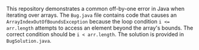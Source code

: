 This repository demonstrates a common off-by-one error in Java when iterating over arrays. The `Bug.java` file contains code that causes an `ArrayIndexOutOfBoundsException` because the loop condition `i <= arr.length` attempts to access an element beyond the array's bounds. The correct condition should be `i < arr.length`. The solution is provided in `BugSolution.java`.
